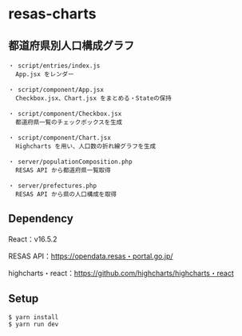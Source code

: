 # resas-charts

## 都道府県別人口構成グラフ

```
・ script/entries/index.js
  App.jsx をレンダー

・ script/component/App.jsx
  Checkbox.jsx、Chart.jsx をまとめる・Stateの保持

・ script/component/Checkbox.jsx
  都道府県一覧のチェックボックスを生成

・ script/component/Chart.jsx
  Highcharts を用い、人口数の折れ線グラフを生成

・ server/populationComposition.php
  RESAS API から都道府県一覧取得

・ server/prefectures.php
  RESAS API から県の人口構成を取得
```

## Dependency

React：v16.5.2

RESAS API：https://opendata.resas・portal.go.jp/

highcharts・react：https://github.com/highcharts/highcharts・react

## Setup

```
$ yarn install
$ yarn run dev
```
